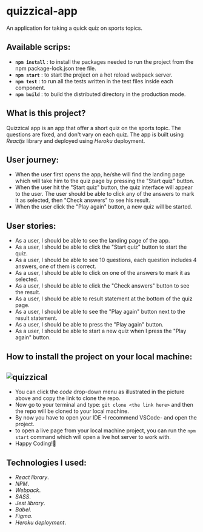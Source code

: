 # quizzical-app
An application for taking a quick quiz on sports topics.

## Available scrips:

- **`npm install`** : to install the packages needed to run the project from the npm package-lock.json tree file.
- **`npm start`** : to start the project on a hot reload webpack server.
- **`npm test`** : to run all the tests written in the test files inside each component.
- **`npm build`** : to build the distributed directory in the production mode.

## What is this project?
Quizzical app is an app that offer a short quiz on the sports topic. The questions are fixed, and don't vary on each quiz. 
The app is built using *Reactjs* library and deployed using *Heroku* deployment.

## User journey:
- When the user first opens the app, he/she will find the landing page which will take him to the quiz page by pressing the "Start quiz" button.
- When the user hit the "Start quiz" button, the quiz interface will appear to the user. The user should be able to click any of the answers to mark it as selected, then "Check answers" to see his result.
- When the user click the "Play again" button, a new quiz will be started.

## User stories: 
- As a user, I should be able to see the landing page of the app.
- As a user, I should be able to click the "Start quiz" button to start the quiz.
- As a user, I should be able to see 10 questions, each question includes 4 answers, one of them is correct.
- As a user, I should be able to click on one of the answers to mark it as selected.
- As a user, I should be able to click the "Check answers" button to see the result.
- As a user, I should be able to result statement at the bottom of the quiz page.
- As a user, I should be able to see the "Play again" button next to the result statement.
- As a user, I should be able to press the "Play again" button.
- As a user, I should be able to start a new quiz when I press the "Play again" button.

## How to install the project on your local machine:
![quizzical](https://user-images.githubusercontent.com/77394697/174905808-68204707-2ae6-424b-a67d-756512e2d028.PNG)
---
- You can click the _code_ drop-down menu as illustrated in the picture above and copy the link to clone the repo.
- Now go to your terminal and type: `git clone <the link here>` and then the repo will be cloned to your local machine.
- By now you have to open your IDE -I recommend VSCode- and open the project.
- to open a live page from your local machine project, you can run the `npm start` command which will open a live hot server to work with.
- Happy Coding!🤞

## Technologies I used:
- *React library*.
- *NPM*.
- *Webpack*.
- *SASS*.
- *Jest library*.
- *Babel*.
- *Figma*.
- *Heroku deployment*.
